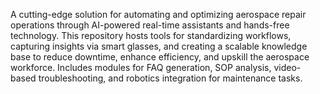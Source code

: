 A cutting-edge solution for automating and optimizing aerospace repair operations through AI-powered real-time assistants and hands-free technology. This repository hosts tools for standardizing workflows, capturing insights via smart glasses, and creating a scalable knowledge base to reduce downtime, enhance efficiency, and upskill the aerospace workforce. Includes modules for FAQ generation, SOP analysis, video-based troubleshooting, and robotics integration for maintenance tasks.
